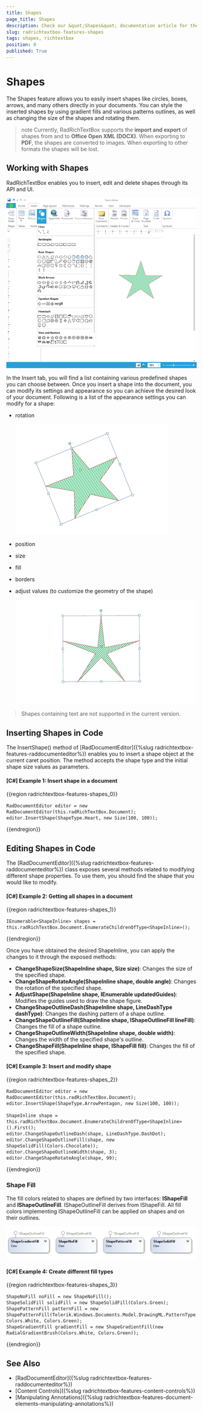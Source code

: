 ```yaml
---
title: Shapes
page_title: Shapes
description: Check our &quot;Shapes&quot; documentation article for the RadRichTextBox {{ site.framework_name }} control.
slug: radrichtextbox-features-shapes
tags: shapes, richtextbox
position: 0
published: True
---
```


# Shapes

The Shapes feature allows you to easily insert shapes like circles, boxes, arrows, and many others directly in your documents. You can style the inserted shapes by using gradient fills and various patterns outlines, as well as changing the size of the shapes and rotating them. 

>note Currently, RadRichTextBox supports the **import and export** of shapes from and to **Office Open XML (DOCX)**. When exporting to **PDF**, the shapes are converted to images. When exporting to other formats the shapes will be lost.

## Working with Shapes 

RadRichTextBox enables you to insert, edit and delete shapes through its API and UI.

![Insert shape in Telerik RadRichTextBox for WPF](images/RadRichTextBox_Shapes_01.png)

In the Insert tab, you will find a list containing various predefined shapes you can choose between. Once you insert a shape into the document, you can modify its settings and appearance so you can achieve the desired look of your document. Following is a list of the appearance settings you can modify for a shape:

- rotation

    ![Rotate shape in Telerik RadRichTextBox for WPF](images/RadRichTextBox_Shapes_02.png)

- position

- size

- fill

- borders

- adjust values (to customize the geometry of the shape)
  
     ![Adjust shape in Telerik RadRichTextBox for WPF](images/RadRichTextBox_Shapes_03.gif)


> Shapes containing text are not supported in the current version.

## Inserting Shapes in Code

The InsertShape() method of [RadDocumentEditor]({%slug radrichtextbox-features-raddocumenteditor%}) enables you to insert a shape object at the current caret position. The method accepts the shape type and the initial shape size values as parameters.

#### [C#] Example 1: Insert shape in a document

{{region radrichtextbox-features-shapes_0}}

    RadDocumentEditor editor = new RadDocumentEditor(this.radRichTextBox.Document);
    editor.InsertShape(ShapeType.Heart, new Size(100, 100));
{{endregion}}

## Editing Shapes in Code

The [RadDocumentEditor]({%slug radrichtextbox-features-raddocumenteditor%}) class exposes several methods related to modifying different shape properties. To use them, you should find the shape that you would like to modify.

#### [C#] Example 2: Getting all shapes in a document

{{region radrichtextbox-features-shapes_1}}

    IEnumerable<ShapeInline> shapes = this.radRichTextBox.Document.EnumerateChildrenOfType<ShapeInline>();
{{endregion}}

Once you have obtained the desired ShapeInline, you can apply the changes to it through the exposed methods:

* **ChangeShapeSize(ShapeInline shape, Size size)**: Changes the size of the specified shape.
* **ChangeShapeRotateAngle(ShapeInline shape, double angle)**: Changes the rotation of the specified shape.
* **AdjustShape(ShapeInline shape, IEnumerable<Guide> updatedGuides)**: Modifies the guides used to draw the shape figure.
* **ChangeShapeOutlineDash(ShapeInline shape, LineDashType dashType)**: Changes the dashing pattern of a shape outline.
* **ChangeShapeOutlineFill(ShapeInline shape, IShapeOutlineFill lineFill)**: Changes the fill of a shape outline.
* **ChangeShapeOutlineWidth(ShapeInline shape, double width)**: Changes the width of the specified shape's outline.
* **ChangeShapeFill(ShapeInline shape, IShapeFill fill)**: Changes the fill of the specified shape.

#### [C#] Example 3: Insert and modify shape

{{region radrichtextbox-features-shapes_2}}

    RadDocumentEditor editor = new RadDocumentEditor(this.radRichTextBox.Document);
    editor.InsertShape(ShapeType.ArrowPentagon, new Size(100, 100));
    
    ShapeInline shape = this.radRichTextBox.Document.EnumerateChildrenOfType<ShapeInline>().First();
    editor.ChangeShapeOutlineDash(shape, LineDashType.DashDot);
    editor.ChangeShapeOutlineFill(shape, new ShapeSolidFill(Colors.Chocolate));
    editor.ChangeShapeOutlineWidth(shape, 3);
    editor.ChangeShapeRotateAngle(shape, 99);
{{endregion}}


### Shape Fill 

The fill colors related to shapes are defined by two interfaces: **IShapeFill** and **IShapeOutlineFill**. IShapeOutlineFill derives from IShapeFill. All fill colors implementing IShapeOutlineFill can be applied on shapes and on their outlines.

 ![Shape Fill definitions in Telerik RadRichTextBox for WPF](images/RadRichTextBox_Shapes_04.png)

#### [C#] Example 4: Create different fill types

{{region radrichtextbox-features-shapes_3}}

    ShapeNoFill noFill = new ShapeNoFill();  
    ShapeSolidFill solidFill = new ShapeSolidFill(Colors.Green);
    ShapePatternFill patternFill = new ShapePatternFill(Telerik.Windows.Documents.Model.DrawingML.PatternType.Cross, Colors.White, Colors.Green);
    ShapeGradientFill gradientFill = new ShapeGradientFill(new RadialGradientBrush(Colors.White, Colors.Green));
{{endregion}}

## See Also
* [RadDocumentEditor]({%slug radrichtextbox-features-raddocumenteditor%})
* [Content Controls]({%slug radrichtextbox-features-content-controls%})
* [Manipulating Annotations]({%slug radrichtextbox-features-document-elements-manipulating-annotations%}) 
